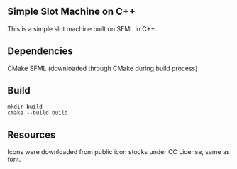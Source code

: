 ## Simple Slot Machine on C++
This is a simple slot machine built on SFML in C++.

## Dependencies 
CMake
SFML (downloaded through CMake during build process)

## Build

```shell
mkdir build 
cmake --build build
```

## Resources
Icons were downloaded from public icon stocks under CC License, same as font.
